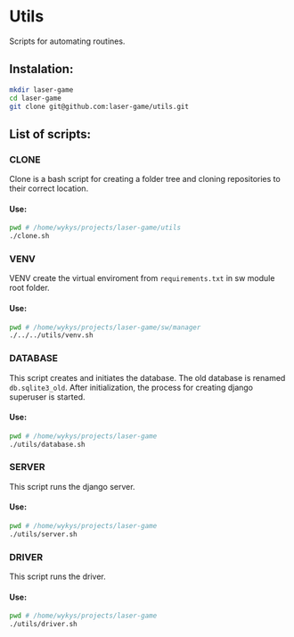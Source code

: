 # Utils

Scripts for automating routines.

## Instalation:

```bash
mkdir laser-game
cd laser-game
git clone git@github.com:laser-game/utils.git
```

## List of scripts:

### CLONE

Clone is a bash script for creating a folder tree and cloning repositories to their correct location.

#### Use:
```bash
pwd # /home/wykys/projects/laser-game/utils
./clone.sh
```

### VENV

VENV create the virtual enviroment from `requirements.txt` in sw module root folder.

#### Use:
```bash
pwd # /home/wykys/projects/laser-game/sw/manager
./../../utils/venv.sh
```

### DATABASE

This script creates and initiates the database. The old database is renamed `db.sqlite3_old`. After initialization, the process for creating django superuser is started.

#### Use:
```bash
pwd # /home/wykys/projects/laser-game
./utils/database.sh
```
### SERVER

This script runs the django server.

#### Use:
```bash
pwd # /home/wykys/projects/laser-game
./utils/server.sh
```

### DRIVER

This script runs the driver.

#### Use:
```bash
pwd # /home/wykys/projects/laser-game
./utils/driver.sh
```
